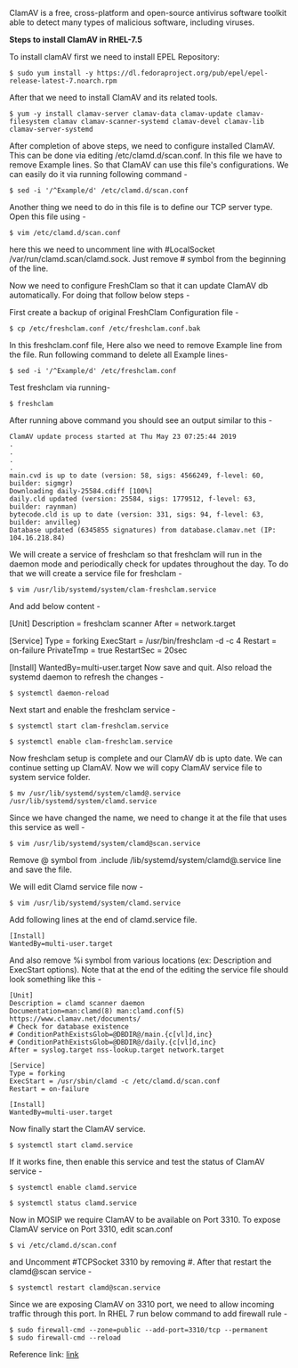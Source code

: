 ClamAV is a free, cross-platform and open-source antivirus software toolkit able to detect many types of malicious software, including viruses.

**Steps to install ClamAV in RHEL-7.5** 

To install clamAV first we need to install EPEL Repository:

    $ sudo yum install -y https://dl.fedoraproject.org/pub/epel/epel-release-latest-7.noarch.rpm
After that we need to install ClamAV and its related tools.

    $ yum -y install clamav-server clamav-data clamav-update clamav-filesystem clamav clamav-scanner-systemd clamav-devel clamav-lib clamav-server-systemd
After completion of above steps, we need to configure installed ClamAV. This can be done via editing /etc/clamd.d/scan.conf. In this file we have to remove Example lines. So that ClamAV can use this file's configurations. We can easily do it via running following command -

    $ sed -i '/^Example/d' /etc/clamd.d/scan.conf
Another thing we need to do in this file is to define our TCP server type. Open this file using -

    $ vim /etc/clamd.d/scan.conf
here this we need to uncomment line with #LocalSocket /var/run/clamd.scan/clamd.sock. Just remove # symbol from the beginning of the line.

Now we need to configure FreshClam so that it can update ClamAV db automatically. For doing that follow below steps -

First create a backup of original FreshClam Configuration file -

    $ cp /etc/freshclam.conf /etc/freshclam.conf.bak
In this freshclam.conf file, Here also we need to remove Example line from the file. Run following command to delete all Example lines-

    $ sed -i '/^Example/d' /etc/freshclam.conf
Test freshclam via running-

    $ freshclam
After running above command you should see an output similar to this -

    ClamAV update process started at Thu May 23 07:25:44 2019
    .
    .
    .
    .
    main.cvd is up to date (version: 58, sigs: 4566249, f-level: 60, builder: sigmgr)
    Downloading daily-25584.cdiff [100%]
    daily.cld updated (version: 25584, sigs: 1779512, f-level: 63, builder: raynman)
    bytecode.cld is up to date (version: 331, sigs: 94, f-level: 63, builder: anvilleg)
    Database updated (6345855 signatures) from database.clamav.net (IP: 104.16.218.84)
We will create a service of freshclam so that freshclam will run in the daemon mode and periodically check for updates throughout the day. To do that we will create a service file for freshclam -

    $ vim /usr/lib/systemd/system/clam-freshclam.service
And add below content -

   [Unit]
   Description = freshclam scanner
   After = network.target

   [Service]
   Type = forking
   ExecStart = /usr/bin/freshclam -d -c 4
   Restart = on-failure
   PrivateTmp = true
   RestartSec = 20sec

   [Install]
   WantedBy=multi-user.target
Now save and quit. Also reload the systemd daemon to refresh the changes -

    $ systemctl daemon-reload
Next start and enable the freshclam service -

    $ systemctl start clam-freshclam.service

    $ systemctl enable clam-freshclam.service
Now freshclam setup is complete and our ClamAV db is upto date. We can continue setting up ClamAV. Now we will copy ClamAV service file to system service folder.

    $ mv /usr/lib/systemd/system/clamd@.service /usr/lib/systemd/system/clamd.service
Since we have changed the name, we need to change it at the file that uses this service as well -

    $ vim /usr/lib/systemd/system/clamd@scan.service
Remove @ symbol from .include /lib/systemd/system/clamd@.service line and save the file.

We will edit Clamd service file now -

    $ vim /usr/lib/systemd/system/clamd.service
Add following lines at the end of clamd.service file.

    [Install]
    WantedBy=multi-user.target
And also remove %i symbol from various locations (ex: Description and ExecStart options). Note that at the end of the editing the service file should look something like this -

    [Unit]
    Description = clamd scanner daemon
    Documentation=man:clamd(8) man:clamd.conf(5) https://www.clamav.net/documents/
    # Check for database existence
    # ConditionPathExistsGlob=@DBDIR@/main.{c[vl]d,inc}
    # ConditionPathExistsGlob=@DBDIR@/daily.{c[vl]d,inc}
    After = syslog.target nss-lookup.target network.target

    [Service]
    Type = forking
    ExecStart = /usr/sbin/clamd -c /etc/clamd.d/scan.conf
    Restart = on-failure

    [Install]
    WantedBy=multi-user.target
Now finally start the ClamAV service.

    $ systemctl start clamd.service
If it works fine, then enable this service and test the status of ClamAV service -

    $ systemctl enable clamd.service

    $ systemctl status clamd.service
Now in MOSIP we require ClamAV to be available on Port 3310. To expose ClamAV service on Port 3310, edit scan.conf

    $ vi /etc/clamd.d/scan.conf
and Uncomment #TCPSocket 3310 by removing #. After that restart the clamd@scan service -

    $ systemctl restart clamd@scan.service
Since we are exposing ClamAV on 3310 port, we need to allow incoming traffic through this port. In RHEL 7 run below command to add firewall rule -

    $ sudo firewall-cmd --zone=public --add-port=3310/tcp --permanent 
    $ sudo firewall-cmd --reload
Reference link: [link](https://www.golinuxcloud.com/steps-install-configure-clamav-antivirus-centos-linux</div>)
